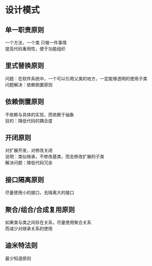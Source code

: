 # 设计模式 #

## 单一职责原则 ##

一个方法，一个类 只做一件事情  
提高代码重用性，便于功能组织  

## 里式替换原则 ##

问题：在软件系统中，一个可以引用父类的地方，一定能够透明的使用子类  
问题解决：依赖倒置原则  

## 依赖倒置原则 ##

不依赖与具体的实现，而依赖于抽象  
目的：降低代码的耦合度  

## 开闭原则 ##

对扩展开发，对修改关闭  
说明：类似继承，不修改基类，而去修改扩展的子类  
解决问题：降低代码冗余  

## 接口隔离原则 ##

尽量使用小的接口，去隔离大的接口  

## 聚合/组合/合成复用原则 ##

如果类与类之间存在关系，尽量使用聚合关系  
而减少对继承关系的使用  

## 迪米特法则 ##

最少知道原则
